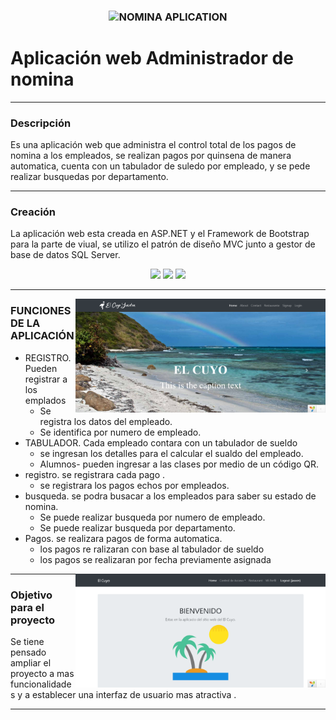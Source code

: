 <h3 align="center">
  <img src="" alt="NOMINA APLICATION" width="200">
</h3>

# Aplicación web Administrador de nomina

<hr/>

### Descripción 

Es una aplicación web que administra el control total de los pagos de nomina a los empleados, se realizan pagos por quinsena de manera automatica, cuenta con un tabulador de suledo por empleado, y se pede realizar busquedas por departamento.

<hr/>

### Creación 

La aplicación web esta creada en ASP.NET y el Framework de Bootstrap para la parte de viual, se utilizo el patrón de diseño MVC junto a gestor de base de datos SQL Server.

<div align="center">
  <img src="https://img.shields.io/badge/-ASP.NET-512BD4?style=flat&logo=net&logoColor=white%22"> 
  <img src="https://img.shields.io/badge/-Microsoft%20SQL%20Server-CC2927?style=flat&logo=Microsoft%20SQL%20Server&logoColor=white%22">
  <img src="https://img.shields.io/badge/-Bootstrap-7952B3?style=flat&logo=bootstrap&logoColor=white%22">
</div>

<hr/>
  
  <img  align='right' src="https://github.com/JACKZON-DEVELOPER/Tourist-web-system/blob/master/Screenshot%202021-06-03%20at%2017-03-24%20El%20Cuyo.png" alt="Pantalla Sietema WEb" width="400">

### FUNCIONES DE LA APLICACIÓN

* REGISTRO. Pueden registrar a los emplados 
  - Se registra los datos del empleado. 
  - Se identifica por numero de empleado.
* TABULADOR. Cada empleado contara con un tabulador de sueldo
  - se ingresan los detalles para el calcular el sualdo del empleado.
  - Alumnos- pueden ingresar a las clases por medio de un código QR.
* registro. se registrara cada pago .
  - se registrara los pagos echos por empleados.
* busqueda. se podra busacar a los empleados para saber su estado de nomina. 
  - Se puede realizar busqueda por numero de empleado.
  - Se puede realizar busqueda por departamento.
* Pagos. se realizara pagos de forma automatica. 
  - los pagos re ralizaran con base al tabulador de sueldo
  - los pagos se realizaran por fecha previamente asignada


 <img  align='right' src="https://github.com/JACKZON-DEVELOPER/Tourist-web-system/blob/master/Screenshot%202021-06-03%20at%2017-15-53%20My%20Yii%20Application.png" alt="Pantalla Sietema WEb" width="400">

<hr/>

### Objetivo para el proyecto

Se tiene pensado ampliar el proyecto a mas funcionalidades y a establecer una interfaz de usuario mas atractiva .

<hr/>




